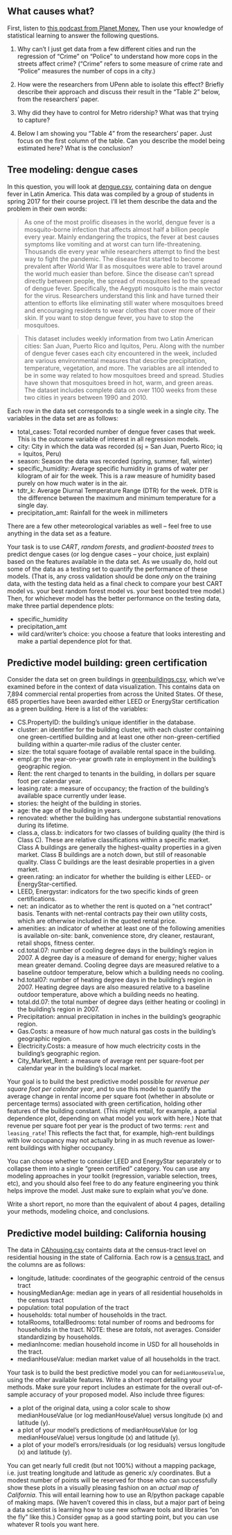 ## What causes what?

First, listen to [this podcast from Planet
Money.](https://www.npr.org/sections/money/2013/04/23/178635250/episode-453-what-causes-what)
Then use your knowledge of statistical learning to answer the following
questions.

1.  Why can’t I just get data from a few different cities and run the
    regression of “Crime” on “Police” to understand how more cops in the
    streets affect crime? (“Crime” refers to some measure of crime rate
    and “Police” measures the number of cops in a city.)

2.  How were the researchers from UPenn able to isolate this effect?
    Briefly describe their approach and discuss their result in the
    “Table 2” below, from the researchers’ paper.

3.  Why did they have to control for Metro ridership? What was that
    trying to capture?

4.  Below I am showing you “Table 4” from the researchers’ paper. Just
    focus on the first column of the table. Can you describe the model
    being estimated here? What is the conclusion?

## Tree modeling: dengue cases

In this question, you will look at [dengue.csv](../data/dengue.csv),
containing data on dengue fever in Latin America. This data was compiled
by a group of students in spring 2017 for their course project. I’ll let
them describe the data and the problem in their own words:

> As one of the most prolific diseases in the world, dengue fever is a
> mosquito-borne infection that affects almost half a billion people
> every year. Mainly endangering the tropics, the fever at best causes
> symptoms like vomiting and at worst can turn life-threatening.
> Thousands die every year while researchers attempt to find the best
> way to fight the pandemic. The disease first started to become
> prevalent after World War II as mosquitoes were able to travel around
> the world much easier than before. Since the disease can’t spread
> directly between people, the spread of mosquitoes led to the spread of
> dengue fever. Specifically, the Aegypti mosquito is the main vector
> for the virus. Researchers understand this link and have turned their
> attention to efforts like eliminating still water where mosquitoes
> breed and encouraging residents to wear clothes that cover more of
> their skin. If you want to stop dengue fever, you have to stop the
> mosquitoes.

> This dataset includes weekly information from two Latin American
> cities: San Juan, Puerto Rico and Iquitos, Peru. Along with the number
> of dengue fever cases each city encountered in the week, included are
> various environmental measures that describe precipitation,
> temperature, vegetation, and more. The variables are all intended to
> be in some way related to how mosquitoes breed and spread. Studies
> have shown that mosquitoes breed in hot, warm, and green areas. The
> dataset includes complete data on over 1100 weeks from these two
> cities in years between 1990 and 2010.

Each row in the data set corresponds to a single week in a single city.
The variables in the data set are as follows:  
- total\_cases: Total recorded number of dengue fever cases that week.
This is the outcome variable of interest in all regression models.  
- city: City in which the data was recorded (sj = San Juan, Puerto Rico;
iq = Iquitos, Peru)  
- season: Season the data was recorded (spring, summer, fall, winter)  
- specific\_humidity: Average specific humidity in grams of water per
kilogram of air for the week. This is a raw measure of humidity based
purely on how much water is in the air.  
- tdtr\_k: Average Diurnal Temperature Range (DTR) for the week. DTR is
the difference between the maximum and minimum temperature for a single
day.  
- precipitation\_amt: Rainfall for the week in millimeters

There are a few other meteorological variables as well – feel free to
use anything in the data set as a feature.

Your task is to use *CART*, *random forests*, and *gradient-boosted
trees* to predict dengue cases (or log dengue cases – your choice, just
explain) based on the features available in the data set. As we usually
do, hold out some of the data as a testing set to quantify the
performance of these models. (That is, any cross validation should be
done *only* on the training data, with the testing data held as a final
check to compare your best CART model vs. your best random forest model
vs. your best boosted tree model.) Then, for whichever model has the
better performance on the testing data, make three partial dependence
plots:

-   specific\_humidity  
-   precipitation\_amt  
-   wild card/writer’s choice: you choose a feature that looks
    interesting and make a partial dependence plot for that.

## Predictive model building: green certification

Consider the data set on green buildings in
[greenbuildings.csv](../data/greenbuildings.csv), which we’ve examined
before in the context of data visualization. This contains data on 7,894
commercial rental properties from across the United States. Of these,
685 properties have been awarded either LEED or EnergyStar certification
as a green building. Here is a list of the variables:

-   CS.PropertyID: the building’s unique identifier in the database.  
-   cluster: an identifier for the building cluster, with each cluster
    containing one green-certified building and at least one other
    non-green-certified building within a quarter-mile radius of the
    cluster center.  
-   size: the total square footage of available rental space in the
    building.  
-   empl.gr: the year-on-year growth rate in employment in the
    building’s geographic region.  
-   Rent: the rent charged to tenants in the building, in dollars per
    square foot per calendar year.  
-   leasing.rate: a measure of occupancy; the fraction of the building’s
    available space currently under lease.  
-   stories: the height of the building in stories.  
-   age: the age of the building in years.  
-   renovated: whether the building has undergone substantial
    renovations during its lifetime.  
-   class.a, class.b: indicators for two classes of building quality
    (the third is Class C). These are relative classifications within a
    specific market. Class A buildings are generally the highest-quality
    properties in a given market. Class B buildings are a notch down,
    but still of reasonable quality. Class C buildings are the least
    desirable properties in a given market.  
-   green.rating: an indicator for whether the building is either LEED-
    or EnergyStar-certified.  
-   LEED, Energystar: indicators for the two specific kinds of green
    certifications.  
-   net: an indicator as to whether the rent is quoted on a “net
    contract” basis. Tenants with net-rental contracts pay their own
    utility costs, which are otherwise included in the quoted rental
    price.  
-   amenities: an indicator of whether at least one of the following
    amenities is available on-site: bank, convenience store, dry
    cleaner, restaurant, retail shops, fitness center.  
-   cd.total.07: number of cooling degree days in the building’s region
    in 2007. A degree day is a measure of demand for energy; higher
    values mean greater demand. Cooling degree days are measured
    relative to a baseline outdoor temperature, below which a building
    needs no cooling.  
-   hd.total07: number of heating degree days in the building’s region
    in 2007. Heating degree days are also measured relative to a
    baseline outdoor temperature, above which a building needs no
    heating.  
-   total.dd.07: the total number of degree days (either heating or
    cooling) in the building’s region in 2007.  
-   Precipitation: annual precipitation in inches in the building’s
    geographic region.
-   Gas.Costs: a measure of how much natural gas costs in the building’s
    geographic region.  
-   Electricity.Costs: a measure of how much electricity costs in the
    building’s geographic region.  
-   City\_Market\_Rent: a measure of average rent per square-foot per
    calendar year in the building’s local market.

Your goal is to build the best predictive model possible for *revenue
per square foot per calendar year*, and to use this model to quantify
the average change in rental income per square foot (whether in absolute
or percentage terms) associated with green certification, holding other
features of the building constant. (This might entail, for example, a
partial dependence plot, depending on what model you work with here.)
Note that revenue per square foot per year is the product of two terms:
`rent` and `leasing_rate`! This reflects the fact that, for example,
high-rent buildings with low occupancy may not actually bring in as much
revenue as lower-rent buildings with higher occupancy.

You can choose whether to consider LEED and EnergyStar separately or to
collapse them into a single “green certified” category. You can use any
modeling approaches in your toolkit (regression, variable selection,
trees, etc), and you should also feel free to do any feature engineering
you think helps improve the model. Just make sure to explain what you’ve
done.

Write a short report, no more than the equivalent of about 4 pages,
detailing your methods, modeling choice, and conclusions.

## Predictive model building: California housing

The data in [CAhousing.csv](../data/CAhousing.csv) containts data at the
census-tract level on residential housing in the state of California.
Each row is a [census tract](https://libguides.lib.msu.edu/tracts), and
the columns are as follows:

-   longitude, latitude: coordinates of the geographic centroid of the
    census tract  
-   housingMedianAge: median age in years of all residential households
    in the census tract  
-   population: total population of the tract  
-   households: total number of households in the tract.  
-   totalRooms, totalBedrooms: total number of rooms and bedrooms for
    households in the tract. NOTE: these are *totals*, not averages.
    Consider standardizing by households.  
-   medianIncome: median household income in USD for all households in
    the tract.  
-   medianHouseValue: median market value of all households in the
    tract.

Your task is to build the best predictive model you can for
`medianHouseValue`, using the other available features. Write a short
report detailing your methods. Make sure your report includes an
estimate for the overall out-of-sample accuracy of your proposed model.
Also include three figures:

-   a plot of the original data, using a color scale to show
    medianHouseValue (or log medianHouseValue) versus longitude (x) and
    latitude (y).  
-   a plot of your model’s predictions of medianHouseValue (or log
    medianHouseValue) versus longitude (x) and latitude (y).  
-   a plot of your model’s errors/residuals (or log residuals) versus
    longitude (x) and latitude (y).

You can get nearly full credit (but not 100%) without a mapping package,
i.e. just treating longitude and latitude as generic x/y coordinates.
But a modest number of points will be reserved for those who can
successfully show these plots in a visually pleasing fashion on an
*actual map of California*. This will entail learning how to use an
R/python package capable of making maps. (We haven’t covered this in
class, but a major part of being a data scientist is learning how to use
new software tools and libraries “on the fly” like this.) Consider
`ggmap` as a good starting point, but you can use whatever R tools you
want here.
